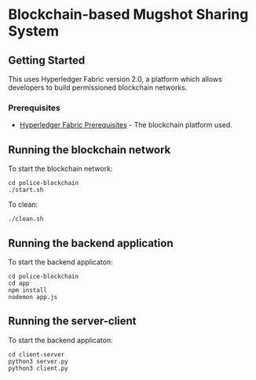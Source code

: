 # Blockchain-based Mugshot Sharing System

## Getting Started

This uses Hyperledger Fabric version 2.0, a platform which allows developers to build permissioned blockchain networks.

### Prerequisites

* [Hyperledger Fabric Prerequisites](https://hyperledger-fabric.readthedocs.io/en/release-2.0/prereqs.html) - The blockchain platform used.

## Running the blockchain network

To start the blockchain network:

```
cd police-blockchain
./start.sh
```

To clean:

```
./clean.sh
```

## Running the backend application
To start the backend applicaton:

```
cd police-blockchain
cd app
npm install
nodemon app.js
```

## Running the server-client
To start the backend applicaton:

```
cd client-server
python3 server.py
python3 client.py
```

